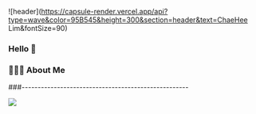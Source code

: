 

<!--
**hee2425/hee2425** is a ✨ _special_ ✨ repository because its `README.md` (this file) appears on your GitHub profile.

Here are some ideas to get you started:

- 🔭 I’m currently working on ...
- 🌱 I’m currently learning ...
- 👯 I’m looking to collaborate on ...
- 🤔 I’m looking for help with ...
- 💬 Ask me about ...
- 📫 How to reach me: ...
- 😄 Pronouns: ...
- ⚡ Fun fact: ...
-->

![header](https://capsule-render.vercel.app/api?type=wave&color=95B545&height=300&section=header&text=ChaeHee Lim&fontSize=90)

### Hello 👋



### 👩🏻‍💻 About Me
###----------------------------------------------------



<img src="https://img.shields.io/badge/React-61DAFB?style=flat-square&logo=React&logoColor=white"/>

